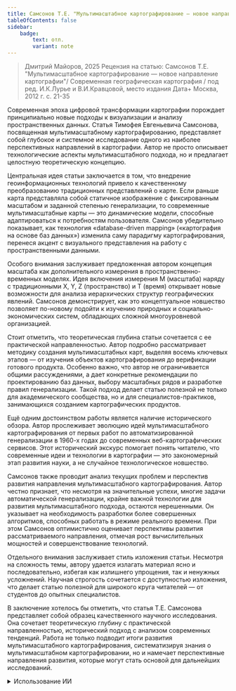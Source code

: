 ```yaml
---
title: Самсонов Т.Е. "Мультимасштабное картографирование — новое направление картографии" 2012 г.
tableOfContents: false
sidebar:
    badge:
        text: отл.
        variant: note
---
```


> Дмитрий Майоров, 2025
> Рецензия на статью: Самсонов Т.Е. "Мультимасштабное картографирование — новое направление картографии"/ Современная географическая картография / под ред. И.К.Лурье и В.И.Кравцовой, место издания Дата+ Москва, 2012 г. с. 21-35

Современная эпоха цифровой трансформации картографии порождает принципиально новые подходы к визуализации и анализу пространственных данных. Статья Тимофея Евгеньевича Самсонова, посвященная мультимасштабному картографированию, представляет собой глубокое и системное исследование одного из наиболее перспективных направлений в картографии. Автор не просто описывает технологические аспекты мультимасштабного подхода, но и предлагает целостную теоретическую концепцию.

Центральная идея статьи заключается в том, что внедрение геоинформационных технологий привело к качественному преобразованию традиционных представлений о карте. Если раньше карта представляла собой статичное изображение с фиксированным масштабом и заданной степенью генерализации, то современные мультимасштабные карты — это динамические модели, способные адаптироваться к потребностям пользователя. Самсонов убедительно показывает, как технология «database-driven mapping» («картография на основе баз данных») изменила саму парадигму картографирования, перенеся акцент с визуального представления на работу с пространственными данными.

Особого внимания заслуживает предложенная автором концепция масштаба как дополнительного измерения в пространственно-временных моделях. Идея включения измерения M (масштаба) наряду с традиционными X, Y, Z (пространство) и T (время) открывает новые возможности для анализа иерархических структур географических явлений. Самсонов демонстрирует, как это концептуальное новшество позволяет по-новому подойти к изучению природных и социально-экономических систем, обладающих сложной многоуровневой организацией.

Стоит отметить, что теоретическая глубина статьи сочетается с ее практической направленностью. Автор подробно рассматривает методику создания мультимасштабных карт, выделяя восемь ключевых этапов — от изучения объектов картографирования до верификации готового продукта. Особенно важно, что автор не ограничивается общими рассуждениями, а дает конкретные рекомендации по проектированию баз данных, выбору масштабных рядов и разработке правил генерализации. Такой подход делает статью полезной не только для академического сообщества, но и для специалистов-практиков, занимающихся созданием картографических продуктов.

Ещё одним достоинством работы является наличие исторического обзора. Автор прослеживает эволюцию идей мультимасштабного картографирования от первых работ по автоматизированной генерализации в 1960-х годах до современных веб-картографических сервисов. Этот исторический экскурс помогает понять читателю, что современные идеи и технологии в картографии — это закономерный этап развития науки, а не случайное технологическое новшество.

Самсонов также проводит анализ текущих проблем и перспектив развития направления мультимасштабного картографирования. Автор честно признает, что несмотря на значительные успехи, многие задачи автоматической генерализации, крайне важной технологии для развития мультимасштабного подхода, остаются нерешенными. Он указывает на необходимость разработки более совершенных алгоритмов, способных работать в режиме реального времени. При этом Самсонов оптимистично оценивает перспективы развития рассматриваемого направления, отмечая рост вычислительных мощностей и совершенствование технологий.

Отдельного внимания заслуживает стиль изложения статьи. Несмотря на сложность темы, автору удается излагать материал ясно и последовательно, избегая как излишнего упрощения, так и ненужных усложнений. Научная строгость сочетается с доступностью изложения, что делает статью полезной для широкого круга читателей — от студентов до опытных специалистов.

В заключение хотелось бы отметить, что статья Т.Е. Самсонова представляет собой образец качественного научного исследования. Она сочетает теоретическую глубину с практической направленностью, исторический подход с анализом современных тенденций. Работа не только подводит итоги развития мультимасштабного картографирования, систематизируя знания о мультимасштабном картографировании, но и намечает перспективные направления развития, которые могут стать основой для дальнейших исследований.

<details>
<summary>Использование ИИ</summary>

Был использован DeepSeek-V3 для поиска стилистических ошибок в тексте.

</details>